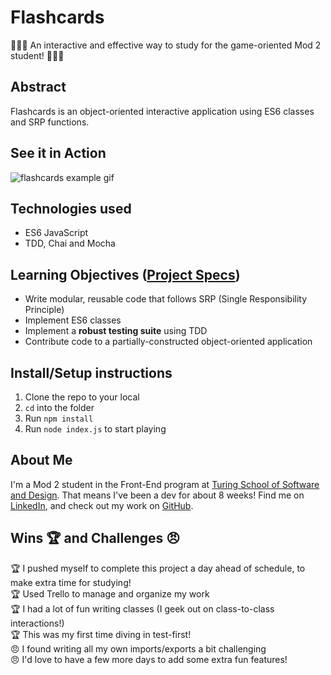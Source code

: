 # Flashcards
🙇🏾‍♂️ An interactive and effective way to study for the game-oriented Mod 2 student! 🙇🏻‍♀️
## Abstract
Flashcards is an object-oriented interactive application using ES6 classes and SRP functions.

## See it in Action
![flashcards example gif](https://media.giphy.com/media/i1MTJRn4lIc4PYDGc5/giphy.gif)

## Technologies used
* ES6 JavaScript
* TDD, Chai and Mocha

## Learning Objectives ([Project Specs](https://frontend.turing.edu/projects/flash-cards.html))
* Write modular, reusable code that follows SRP (Single Responsibility Principle)
* Implement ES6 classes
* Implement a **robust testing suite** using TDD
* Contribute code to a partially-constructed object-oriented application

## Install/Setup instructions
1. Clone the repo to your local
2. `cd` into the folder
3. Run `npm install`
4. Run `node index.js` to start playing

## About Me
I'm a Mod 2 student in the Front-End program at [Turing School of Software and Design](https://frontend.turing.edu/). That means I've been a dev for about 8 weeks! Find me on [LinkedIn](http://www.linkedin.com/in/alycia-canavan), and check out my work on [GitHub](https://github.com/alyciacan).

## Wins 🏆 and Challenges 😠 
🏆 I pushed myself to complete this project a day ahead of schedule, to make extra time for studying!   
🏆 Used Trello to manage and organize my work      
🏆 I had a lot of fun writing classes (I geek out on class-to-class interactions!)      
🏆 This was my first time diving in test-first!     
😠 I found writing all my own imports/exports a bit challenging        
😠 I'd love to have a few more days to add some extra fun features!        
